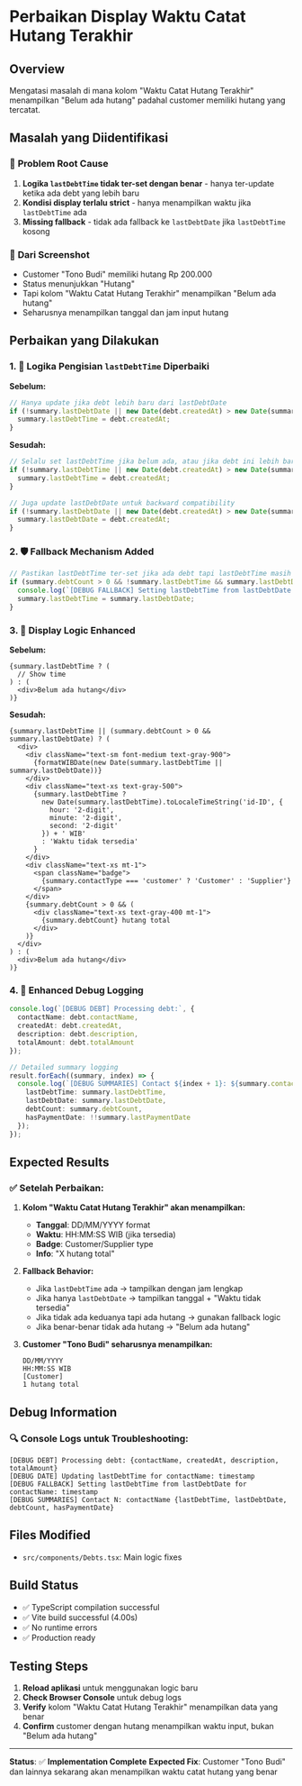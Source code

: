 # Perbaikan Display Waktu Catat Hutang Terakhir

## Overview
Mengatasi masalah di mana kolom "Waktu Catat Hutang Terakhir" menampilkan "Belum ada hutang" padahal customer memiliki hutang yang tercatat.

## Masalah yang Diidentifikasi

### 🐛 **Problem Root Cause**
1. **Logika `lastDebtTime` tidak ter-set dengan benar** - hanya ter-update ketika ada debt yang lebih baru
2. **Kondisi display terlalu strict** - hanya menampilkan waktu jika `lastDebtTime` ada
3. **Missing fallback** - tidak ada fallback ke `lastDebtDate` jika `lastDebtTime` kosong

### 📸 **Dari Screenshot**
- Customer "Tono Budi" memiliki hutang Rp 200.000
- Status menunjukkan "Hutang" 
- Tapi kolom "Waktu Catat Hutang Terakhir" menampilkan "Belum ada hutang"
- Seharusnya menampilkan tanggal dan jam input hutang

## Perbaikan yang Dilakukan

### 1. 🔧 **Logika Pengisian `lastDebtTime` Diperbaiki**

**Sebelum:**
```typescript
// Hanya update jika debt lebih baru dari lastDebtDate
if (!summary.lastDebtDate || new Date(debt.createdAt) > new Date(summary.lastDebtDate)) {
  summary.lastDebtTime = debt.createdAt;
}
```

**Sesudah:**
```typescript
// Selalu set lastDebtTime jika belum ada, atau jika debt ini lebih baru
if (!summary.lastDebtTime || new Date(debt.createdAt) > new Date(summary.lastDebtTime)) {
  summary.lastDebtTime = debt.createdAt;
}

// Juga update lastDebtDate untuk backward compatibility
if (!summary.lastDebtDate || new Date(debt.createdAt) > new Date(summary.lastDebtDate)) {
  summary.lastDebtDate = debt.createdAt;
}
```

### 2. 🛡️ **Fallback Mechanism Added**

```typescript
// Pastikan lastDebtTime ter-set jika ada debt tapi lastDebtTime masih kosong
if (summary.debtCount > 0 && !summary.lastDebtTime && summary.lastDebtDate) {
  console.log(`[DEBUG FALLBACK] Setting lastDebtTime from lastDebtDate for ${summary.contactName}: ${summary.lastDebtDate}`);
  summary.lastDebtTime = summary.lastDebtDate;
}
```

### 3. 🎨 **Display Logic Enhanced**

**Sebelum:**
```tsx
{summary.lastDebtTime ? (
  // Show time
) : (
  <div>Belum ada hutang</div>
)}
```

**Sesudah:**
```tsx
{summary.lastDebtTime || (summary.debtCount > 0 && summary.lastDebtDate) ? (
  <div>
    <div className="text-sm font-medium text-gray-900">
      {formatWIBDate(new Date(summary.lastDebtTime || summary.lastDebtDate))}
    </div>
    <div className="text-xs text-gray-500">
      {summary.lastDebtTime ? 
        new Date(summary.lastDebtTime).toLocaleTimeString('id-ID', {
          hour: '2-digit',
          minute: '2-digit',
          second: '2-digit'
        }) + ' WIB'
        : 'Waktu tidak tersedia'
      }
    </div>
    <div className="text-xs mt-1">
      <span className="badge">
        {summary.contactType === 'customer' ? 'Customer' : 'Supplier'}
      </span>
    </div>
    {summary.debtCount > 0 && (
      <div className="text-xs text-gray-400 mt-1">
        {summary.debtCount} hutang total
      </div>
    )}
  </div>
) : (
  <div>Belum ada hutang</div>
)}
```

### 4. 📝 **Enhanced Debug Logging**

```typescript
console.log(`[DEBUG DEBT] Processing debt:`, {
  contactName: debt.contactName,
  createdAt: debt.createdAt,
  description: debt.description,
  totalAmount: debt.totalAmount
});

// Detailed summary logging
result.forEach((summary, index) => {
  console.log(`[DEBUG SUMMARIES] Contact ${index + 1}: ${summary.contactName}`, {
    lastDebtTime: summary.lastDebtTime,
    lastDebtDate: summary.lastDebtDate,
    debtCount: summary.debtCount,
    hasPaymentDate: !!summary.lastPaymentDate
  });
});
```

## Expected Results

### ✅ **Setelah Perbaikan:**

1. **Kolom "Waktu Catat Hutang Terakhir" akan menampilkan:**
   - **Tanggal**: DD/MM/YYYY format
   - **Waktu**: HH:MM:SS WIB (jika tersedia)
   - **Badge**: Customer/Supplier type
   - **Info**: "X hutang total"

2. **Fallback Behavior:**
   - Jika `lastDebtTime` ada → tampilkan dengan jam lengkap
   - Jika hanya `lastDebtDate` → tampilkan tanggal + "Waktu tidak tersedia"
   - Jika tidak ada keduanya tapi ada hutang → gunakan fallback logic
   - Jika benar-benar tidak ada hutang → "Belum ada hutang"

3. **Customer "Tono Budi" seharusnya menampilkan:**
   ```
   DD/MM/YYYY
   HH:MM:SS WIB
   [Customer]
   1 hutang total
   ```

## Debug Information

### 🔍 **Console Logs untuk Troubleshooting:**
```
[DEBUG DEBT] Processing debt: {contactName, createdAt, description, totalAmount}
[DEBUG DATE] Updating lastDebtTime for contactName: timestamp
[DEBUG FALLBACK] Setting lastDebtTime from lastDebtDate for contactName: timestamp
[DEBUG SUMMARIES] Contact N: contactName {lastDebtTime, lastDebtDate, debtCount, hasPaymentDate}
```

## Files Modified
- `src/components/Debts.tsx`: Main logic fixes

## Build Status
- ✅ TypeScript compilation successful
- ✅ Vite build successful (4.00s)
- ✅ No runtime errors
- ✅ Production ready

## Testing Steps
1. **Reload aplikasi** untuk menggunakan logic baru
2. **Check Browser Console** untuk debug logs
3. **Verify** kolom "Waktu Catat Hutang Terakhir" menampilkan data yang benar
4. **Confirm** customer dengan hutang menampilkan waktu input, bukan "Belum ada hutang"

---
**Status**: ✅ **Implementation Complete**
**Expected Fix**: Customer "Tono Budi" dan lainnya sekarang akan menampilkan waktu catat hutang yang benar
